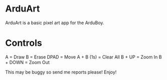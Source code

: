 # ArduArt
ArduArt is a basic pixel art app for the ArduBoy.

# Controls
A = Draw
B = Erase
DPAD = Move
A + B (1s) = Clear All
B + UP = Zoom In
B + DOWN = Zoom Out

This may be buggy so send me reports please! Enjoy!

